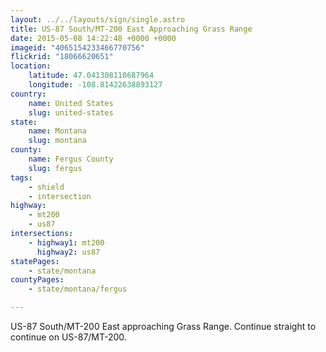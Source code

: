 ```yaml
---
layout: ../../layouts/sign/single.astro
title: US-87 South/MT-200 East Approaching Grass Range
date: 2015-05-08 14:22:48 +0000 +0000
imageid: "4065154233466770756"
flickrid: "18066620651"
location:
    latitude: 47.041308110687964
    longitude: -108.81422638893127
country:
    name: United States
    slug: united-states
state:
    name: Montana
    slug: montana
county:
    name: Fergus County
    slug: fergus
tags:
    - shield
    - intersection
highway:
    - mt200
    - us87
intersections:
    - highway1: mt200
      highway2: us87
statePages:
    - state/montana
countyPages:
    - state/montana/fergus

---
```

US-87 South/MT-200 East approaching Grass Range.  Continue straight to continue on US-87/MT-200.